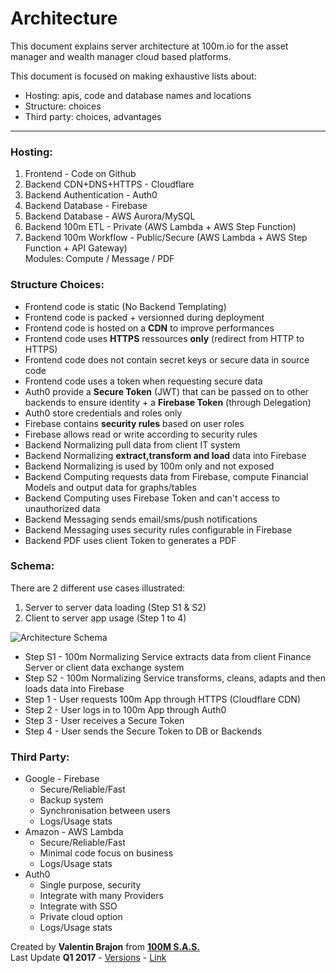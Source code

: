 # Architecture

This document explains server architecture at 100m.io for the asset manager and wealth manager cloud based platforms.

This document is focused on making exhaustive lists about:
  - Hosting: apis, code and database names and locations
  - Structure: choices
  - Third party: choices, advantages

---

### Hosting:

1. Frontend - Code on Github
2. Backend CDN+DNS+HTTPS - Cloudflare
3. Backend Authentication - Auth0
4. Backend Database - Firebase
5. Backend Database - AWS Aurora/MySQL
6. Backend 100m ETL - Private (AWS Lambda + AWS Step Function)
7. Backend 100m Workflow - Public/Secure (AWS Lambda + AWS Step Function + API Gateway)  
  Modules: Compute / Message / PDF

### Structure Choices:

- Frontend code is static (No Backend Templating)
- Frontend code is packed + versionned during deployment
- Frontend code is hosted on a **CDN** to improve performances
- Frontend code uses **HTTPS** ressources **only** (redirect from HTTP to HTTPS)
- Frontend code does not contain secret keys or secure data in source code
- Frontend code uses a token when requesting secure data
- Auth0 provide a **Secure Token** (JWT) that can be passed on to other backends to ensure identity + a **Firebase Token** (through Delegation)
- Auth0 store credentials and roles only
- Firebase contains **security rules** based on user roles
- Firebase allows read or write according to security rules
- Backend Normalizing pull data from client IT system
- Backend Normalizing **extract,transform and load** data into Firebase
- Backend Normalizing is used by 100m only and not exposed
- Backend Computing requests data from Firebase, compute Financial Models and output data for graphs/tables
- Backend Computing uses Firebase Token and can't access to unauthorized data
- Backend Messaging sends email/sms/push notifications
- Backend Messaging uses security rules configurable in Firebase
- Backend PDF uses client Token to generates a PDF

### Schema:

There are 2 different use cases illustrated:
1. Server to server data loading (Step S1 & S2)
2. Client to server app usage (Step 1 to 4)  

![Architecture Schema](https://100m.io/extra/docs/schema-architecture.png)

- Step S1 - 100m Normalizing Service extracts data from client Finance Server or client data exchange system
- Step S2 - 100m Normalizing Service transforms, cleans, adapts and then loads data into Firebase
- Step 1 - User requests 100m App through HTTPS (Cloudflare CDN)
- Step 2 - User logs in to 100m App through Auth0
- Step 3 - User receives a Secure Token
- Step 4 - User sends the Secure Token to DB or Backends

### Third Party:

- Google - Firebase
  - Secure/Reliable/Fast
  - Backup system
  - Synchronisation between users
  - Logs/Usage stats
- Amazon - AWS Lambda
  - Secure/Reliable/Fast
  - Minimal code focus on business
  - Logs/Usage stats
- Auth0
  - Single purpose, security
  - Integrate with many Providers
  - Integrate with SSO
  - Private cloud option
  - Logs/Usage stats

<footer>
  <grid>
    <div col="1/2">
      Created by <strong>Valentin Brajon</strong> from <strong><a att href="https://100m.io" target="_blank">100M S.A.S.</a></strong>
    </div>
    <div col="1/2" txt="r">
      Last Update <strong>Q1 2017</strong> - <a att href="https://github.com/100-m/100m.io/commits/master/extra/docs/file-architecture.md" target="_blank">Versions</a> - <a att href="https://100m.io/extra/markdown.html#docs/file-architecture.md" target="_blank">Link</a>
    </div>
  </grid>
</footer>
